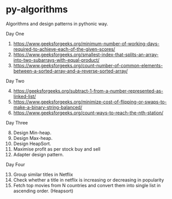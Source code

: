 # py-algorithms
Algorithms and design patterns in pythonic way.

Day One

1. https://www.geeksforgeeks.org/minimum-number-of-working-days-required-to-achieve-each-of-the-given-scores/
2. https://www.geeksforgeeks.org/smallest-index-that-splits-an-array-into-two-subarrays-with-equal-product/
3. https://www.geeksforgeeks.org/count-number-of-common-elements-between-a-sorted-array-and-a-reverse-sorted-array/

Day Two

4. https://geeksforgeeks.org/subtract-1-from-a-number-represented-as-linked-list/
5. https://www.geeksforgeeks.org/minimize-cost-of-flipping-or-swaps-to-make-a-binary-string-balanced/
6. https://www.geeksforgeeks.org/count-ways-to-reach-the-nth-station/

Day Three

8. Design Min-heap.
9. Design Max-heap.
10. Design HeapSort.
11. Maximise profit as per stock buy and sell
12. Adapter design pattern.

Day Four

13. Group similar titles in Netflix
14. Check whether a title in netflix is increasing or decreasing in popularity
15. Fetch top movies from N countries and convert them into single list in ascending order. (Heapsort)

